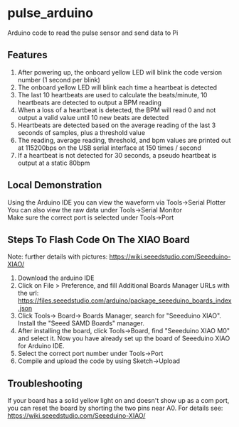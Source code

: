 # pulse_arduino

Arduino code to read the pulse sensor and send data to Pi

## Features
1. After powering up, the onboard yellow LED will blink the code version number (1 second per blink)
2. The onboard yellow LED will blink each time a heartbeat is detected
3. The last 10 heartbeats are used to calculate the beats/minute, 10 heartbeats are detected to output a BPM reading
4. When a loss of a heartbeat is detected, the BPM will read 0 and not output a valid value until 10 new beats are detected
5. Heartbeats are detected based on the average reading of the last 3 seconds of samples, plus a threshold value
6. The reading, average reading, threshold, and bpm values are printed out at 115200bps on the USB serial interface at 150 times / second
7. If a heartbeat is not detected for 30 seconds, a pseudo heartbeat is output at a static 80bpm

## Local Demonstration
Using the Arduino IDE you can view the waveform via Tools->Serial Plotter  
You can also view the raw data under Tools->Serial Monitor  
Make sure the correct port is selected under Tools->Port  

## Steps To Flash Code On The XIAO Board
Note: further details with pictures: https://wiki.seeedstudio.com/Seeeduino-XIAO/

1. Download the arduino IDE
2. Click on File > Preference, and fill Additional Boards Manager URLs with the url: https://files.seeedstudio.com/arduino/package_seeeduino_boards_index.json
3. Click Tools-> Board-> Boards Manager, search for "Seeeduino XIAO". Install the "Seeed SAMD Boards" manager.
4. After installing the board, click Tools->Board, find "Seeeduino XIAO M0" and select it. Now you have already set up the board of Seeeduino XIAO for Arduino IDE.
5. Select the correct port number under Tools->Port
6. Compile and upload the code by using Sketch->Upload

## Troubleshooting

If your board has a solid yellow light on and doesn't show up as a com port, you can reset the board by shorting the two pins near A0. For details see: https://wiki.seeedstudio.com/Seeeduino-XIAO/
